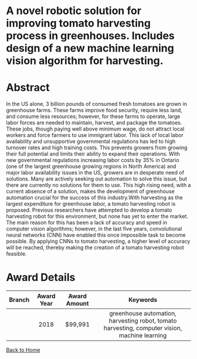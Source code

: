 
A novel robotic solution for improving tomato harvesting process in greenhouses. Includes design of a new machine learning vision algorithm for harvesting.
===========================================================================================================================================================

# Abstract


In the US alone, 3 billion pounds of consumed fresh tomatoes are grown in greenhouse farms. These farms improve food security, require less land, and consume less resources; however, for these farms to operate, large labor forces are needed to maintain, harvest, and package the tomatoes. These jobs, though paying well above minimum wage, do not attract local workers and force farmers to use immigrant labor. This lack of local labor availability and unsupportive governmental regulations has led to high turnover rates and high training costs. This prevents growers from growing their full potential and limits their ability to expand their operations. With new governmental regulations increasing labor costs by 35% in Ontario (one of the largest greenhouse growing regions in North America) and major labor availability issues in the US, growers are in desperate need of solutions. Many are actively seeking out automation to solve this issue, but there are currently no solutions for them to use. This high rising need, with a current absence of a solution, makes the development of greenhouse automation crucial for the success of this industry.With harvesting as the largest expenditure for greenhouse labor, a tomato harvesting robot is proposed. Previous researchers have attempted to develop a tomato harvesting robot for this environment, but none has yet to enter the market. The main reason for this has been a lack of accuracy and speed in computer vision algorithms; however, in the last five years, convolutional neural networks (CNN) have enabled this once impossible task to become possible. By applying CNNs to tomato harvesting, a higher level of accuracy will be reached, thereby making the creation of a tomato harvesting robot feasible.  

# Award Details

|Branch|Award Year|Award Amount|Keywords|
| :---: | :---: | :---: | :---: |
||2018|$99,991|greenhouse automation, harvesting robot, tomato harvesting, computer vision, machine learning|
  
  


[Back to Home](https://github.com/chrischow/dod_sbir_awards/JT/#638)
